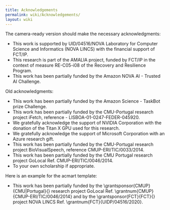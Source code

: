 ```yaml
---
title: Acknowledgements
permalink: wiki/Acknowledgements/
layout: wiki
---
```


The camera-ready version should make the necessary acknowledgments:
-   This work is supported by UID/04516/NOVA Laboratory for Computer Science and Informatics (NOVA LINCS) with the financial support of FCT/IP.
-   This research is part of the AMALIA project, funded by FCT/IP in the context of measure RE-C05-i08 of the Recovery and Resilience Program.
-   This work has been partially funded by the Amazon NOVA AI - Trusted AI Challenge.

Old acknowledgments:
-   This work has been partially funded by the Amazon Science - TaskBot prize Challenge.
-   This work has been partially funded by the CMU-Portugal research project iFetch, reference - LISBOA-01-0247-FEDER-045920.
-   We gratefully acknowledge the support of NVIDIA Corporation with the donation of the Titan X GPU used for this research.
-   We gratefully acknowledge the support of Microsoft Corporation with an Azure research gift.
-   This work has been partially funded by the CMU-Portugal research project BioVisualSpeech, reference CMUP-ERI/TIC/0033/2014.
-   This work has been partially funded by the CMU Portugal research project GoLocal Ref. CMUP-ERI/TIC/0046/2014.
-   To your own scholarship if appropriate.

Here is an example for the acmart template:

-   This work has been partially funded by the 
    \\grantsponsor{CMUP}{CMU|Portugal}{} research project GoLocal Ref.
    \\grantnum{CMUP}{CMUP-ERI/TIC/0046/2014} and by the
    \\grantsponsor{FCT}{FCT}{} project NOVA LINCS Ref.
    \\grantnum{FCT}{UIDP/04516/2020}.
